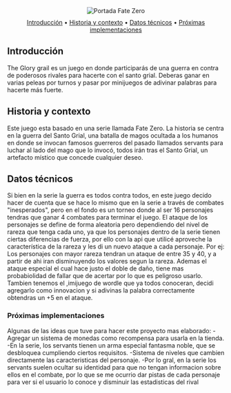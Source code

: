 <section align='center'>
    <img src='https://imgsrv.crunchyroll.com/cdn-cgi/image/fit=contain,format=auto,quality=85,width=1200,height=675/catalog/crunchyroll/fdc0dff409f19dfd8ffff5037257ac98.jpe' border='0' alt='Portada Fate Zero'/>
</section>

<p align="center" style="margin: 10px 0;">
  <a href="#introducción">Introducción</a> •
  <a href="#historia">Historia y contexto</a> •
  <a href="#datos-técnicos">Datos técnicos</a> •
  <a href="#próximas-implementaciones">Próximas implementaciones</a>
</p>

## Introducción
The Glory grail es un juego en donde participarás de una guerra en contra de poderosos rivales para hacerte con el santo grial. Deberas ganar en varias peleas por turnos y pasar por minijuegos de adivinar palabras para hacerte más fuerte.

## Historia y contexto
Este juego esta basado en una serie llamada Fate Zero. La historia se centra en la guerra del Santo Grial, una batalla de magos ocultada a los humanos en donde se invocan famosos  guerreros del pasado llamados servants para luchar al lado del mago que lo invocó, todos irán tras el Santo Grial, un artefacto místico que concede cualquier deseo.

## Datos técnicos

Si bien en la serie la guerra es todos contra todos, en este juego decido hacer de cuenta que se hace lo mismo que en la serie a través de combates "inesperados", pero en el fondo es un torneo donde al ser 16 personajes tendras que ganar 4 combates para terminar el juego. 
El ataque de los personajes se define de forma aleatoria pero dependiendo del nivel de rareza que tenga cada uno, ya que los personajes dentro de la serie tienen ciertas diferencias de fuerza, por ello con la api que utilicé  aproveche la característica de la rareza y les di un nuevo ataque a cada personaje.
Por ej: Los personajes con mayor rareza tendran un ataque de entre 35 y 40, y a partir de ahi iran disminuyendo los valores segun la rareza.
Ademas el ataque especial el cual hace justo el doble de daño, tiene mas probabiolidad de fallar que de acertar por lo que es peligroso usarlo.
Tambien tenemos el ,imijuego de wordle que ya todos conoceran, decidi agregarlo como innovacion y si adivinas la palabra correctamente obtendras un +5 en el ataque.

### Próximas implementaciones
Algunas de las ideas que tuve para hacer este proyecto mas elaborado:
-Agregar un sistema de monedas como recompensa para usarla en la tienda.
-En la serie, los servants tienen un arma especial fantasma noble, que se desbloquea cumpliendo ciertos requisitos.
-Sistema de niveles que cambien directamente las caracteristicas del personaje.
-Por lo gral, en la serie los servants suelen ocultar su identidad para que no tengan informacion sobre ellos en el combate, por lo que se me ocurrio dar pistas de cada personaje para ver si el usuario lo conoce y disminuir las estadisticas del rival

